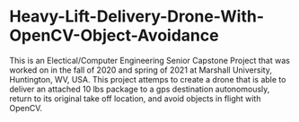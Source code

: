 # Heavy-Lift-Delivery-Drone-With-OpenCV-Object-Avoidance
This is an Electical/Computer Engineering Senior Capstone Project that was worked on in the fall of 2020 and spring of 2021 at Marshall University, Huntington, WV, USA. This project attemps to create a drone that is able to deliver an attached 10 lbs package to a gps destination autonomously, return to its original take off location, and avoid objects in flight with OpenCV. 
